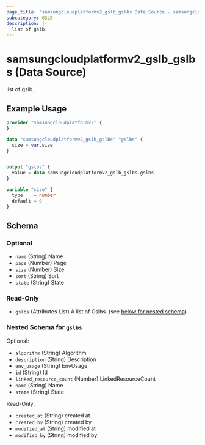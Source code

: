 ```yaml
---
page_title: "samsungcloudplatformv2_gslb_gslbs Data Source - samsungcloudplatformv2"
subcategory: GSLB
description: |-
  list of gslb.
---
```


# samsungcloudplatformv2_gslb_gslbs (Data Source)

list of gslb.

## Example Usage

```terraform
provider "samsungcloudplatformv2" {
}

data "samsungcloudplatformv2_gslb_gslbs" "gslbs" {
  size = var.size
}


output "gslbs" {
  value = data.samsungcloudplatformv2_gslb_gslbs.gslbs
}

variable "size" {
  type    = number
  default = 0
}
```

<!-- schema generated by tfplugindocs -->
## Schema

### Optional

- `name` (String) Name
- `page` (Number) Page
- `size` (Number) Size
- `sort` (String) Sort
- `state` (String) State

### Read-Only

- `gslbs` (Attributes List) A list of Gslbs. (see [below for nested schema](#nestedatt--gslbs))

<a id="nestedatt--gslbs"></a>
### Nested Schema for `gslbs`

Optional:

- `algorithm` (String) Algorithm
- `description` (String) Description
- `env_usage` (String) EnvUsage
- `id` (String) Id
- `linked_resource_count` (Number) LinkedResourceCount
- `name` (String) Name
- `state` (String) State

Read-Only:

- `created_at` (String) created at
- `created_by` (String) created by
- `modified_at` (String) modified at
- `modified_by` (String) modified by